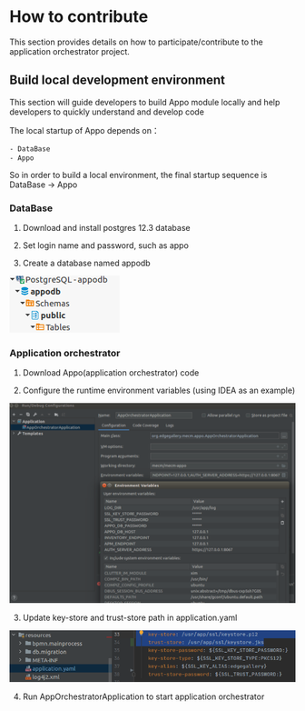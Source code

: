 How to contribute
==========================

This section provides details on how to participate/contribute to the application orchestrator project. 

## Build local development environment

This section will guide developers to build Appo module locally and help developers to quickly understand and develop
 code 

The local startup of Appo depends on：
```
- DataBase
- Appo
```
So in order to build a local environment, the final startup sequence is DataBase -> Appo

### DataBase

1. Download and install postgres 12.3 database 

2. Set login name and password, such as appo

3. Create a database named appodb

![](/uploads/images/2020/0924/appodb.png "appodb.png")

### Application orchestrator

1. Download Appo(application orchestrator) code

2. Configure the runtime environment variables (using IDEA as an example)

![](/uploads/images/2020/0924/appo-contribution.png "appo-contribution.png")

3. Update key-store and trust-store path in application.yaml

![](/uploads/images/2020/0924/meo-ssl.png "meo-ssl.png")

4. Run AppOrchestratorApplication to start application orchestrator
